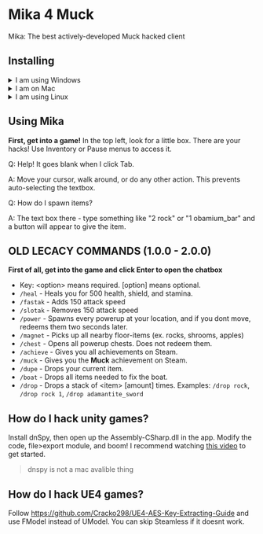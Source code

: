 # Mika 4 Muck

 Mika: The best actively-developed Muck hacked client
## Installing
<details markdown="1">
 <summary>I am using Windows</summary>
 1. Download the `MIKAssembly-CSharp.dll` file from the github.<br>
 2. Rename the file to `Assembly-CSharp.dll`<br>
 <img src="https://user-images.githubusercontent.com/57292172/226772490-125e7ac9-b45b-4916-a19a-105301d19b1d.png"><br>
 3. Open up your Steam library and go to Muck.<br>
 <details><summary>Step 3 Image</summary><img src="https://user-images.githubusercontent.com/57292172/226771622-41db3baa-f81a-43ca-a29a-1f7d3b811971.png"></details>
 4. Browse the local files of Muck<br>
 <details><summary>Step 4 Image</summary><img src="https://user-images.githubusercontent.com/57292172/226771822-449e3554-690d-448d-89d9-52bd64e146a0.png"></details>
 5. Open the Muck_Data folder<br>
 <img src="https://user-images.githubusercontent.com/57292172/226772262-390ae52c-955f-4d32-a331-7dddc21228d3.png"> <br>
 6. Open the Managed foler <br>
 <img src="https://user-images.githubusercontent.com/57292172/226772320-eb2e25b6-1abb-45bf-b2df-5365e50348b7.png"> <br>
 7. Drop the file from your Downloads into the Managed folder<br>
 <img src="https://user-images.githubusercontent.com/57292172/226772888-2bd150d6-59c6-4a26-9126-9868a699c4f9.png"> <br>
 8. Open Steam and launch Muck!<br>
</details>
<details markdown="1">
 <summary>I am on Mac</summary>
 1. Download the `MIKAssembly-CSharp.dll` file from the github.<br>
 2. Rename the file to `Assembly-CSharp.dll`<br>
 <img src="https://user-images.githubusercontent.com/57292172/226772490-125e7ac9-b45b-4916-a19a-105301d19b1d.png"> <br>
 3. Open up your Steam library and go to Muck.<br>
 <details><summary>Step 3 Image</summary><img src="https://user-images.githubusercontent.com/57292172/226771622-41db3baa-f81a-43ca-a29a-1f7d3b811971.png"></details>
 4. Browse the local files of Muck<br>
 <details><summary>Step 4 Image</summary><img src="https://user-images.githubusercontent.com/57292172/226771822-449e3554-690d-448d-89d9-52bd64e146a0.png"></details>
 5. Right-Click on the Muck app and click "Show Package Contents"<br>
 6. Go to MacOS folder and then find a folder with a lot of `.dll` files in it. (usually named Managed or Data)<br>
 5. Drop the file from your Downloads into this folder.<br>
</details>
<details markdown="1">
 <summary>I am using Linux</summary>
  Go to steam -> muck -> settings icon -> browse local files -> find the folder with assembly-csharp.dll -> paste the Mika one but replace the filename with `Assembly-CSharp.dll`.
</details>

## Using Mika
**First, get into a game!**
In the top left, look for a little box. There are your hacks! Use Inventory or Pause menus to access it.

Q: Help! It goes blank when I click Tab.

A: Move your cursor, walk around, or do any other action. This prevents auto-selecting the textbox.

Q: How do I spawn items?

A: The text box there - type something like "2 rock" or "1 obamium_bar" and a button will appear to give the item.

## OLD LECACY COMMANDS (1.0.0 - 2.0.0)
**First of all, get into the game and click Enter to open the chatbox**
* Key: &lt;option&gt; means required. [option] means optional.
* `/heal` - Heals you for 500 health, shield, and stamina.
* `/fastak` - Adds 150 attack speed
* `/slotak` - Removes 150 attack speed
* `/power` - Spawns every powerup at your location, and if you dont move, redeems them two seconds later.
* `/magnet` - Picks up all nearby floor-items (ex. rocks, shrooms, apples)
* `/chest` - Opens all powerup chests. Does not redeem them.
* `/achieve` - Gives you all achievements on Steam.
* `/muck` - Gives you the **Muck** achievement on Steam.
* `/dupe` - Drops your current item.
* `/boat` - Drops all items needed to fix the boat.
* `/drop` - Drops a stack of &lt;item&gt; [amount] times. Examples: `/drop rock`, `/drop rock 1`, `/drop adamantite_sword`

## How do I hack unity games?
Install dnSpy, then open up the Assembly-CSharp.dll in the app. Modify the code, file>export module, and boom!
I recommend watching [this video](https://www.youtube.com/watch?v=_j7Plxkvn9Y) to get started.
> dnspy is not a mac avalible thing
## How do I hack UE4 games?
Follow https://github.com/Cracko298/UE4-AES-Key-Extracting-Guide and use FModel instead of UModel. You can skip Steamless if it doesnt work.
